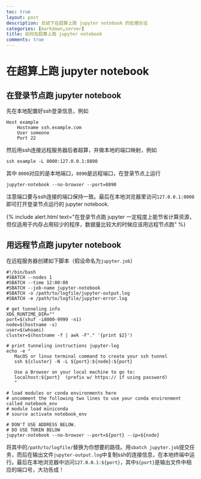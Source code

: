 ```yaml
---
toc: true
layout: post
description: 总结下在超算上跑 jupyter notebook 的处理办法
categories: [markdown,server]
title: 如何在超算上跑 jupyter notebook
comments: true
---
```


# 在超算上跑 jupyter notebook

## 在登录节点跑 jupyter notebook
先在本地配置好ssh登录信息，例如
```shell
Host example
    Hostname ssh.example.com
    User someone
    Port 22
```
然后用ssh连接远程服务器后者超算，并做本地的端口映射，例如
```shell
ssh example -L 8000:127.0.0.1:8890
```
其中 `8000`对应的是本地端口，`8890`是远程端口，在登录节点上运行
```shell
jupyter-notebook --no-browser --port=8890
```
注意端口要与ssh连接的端口保持一致。最后在本地浏览器里访问`127.0.0.1:8000`即可打开登录节点运行的 jupyter notebook.

{% include alert.html text="在登录节点跑 jupyter 一定程度上能节省计算资源，但仅适用于内存占用较少的程序，数据量比较大的时候应该用远程节点跑" %}

## 用远程节点跑 jupyter notebook
在远程服务器创建如下脚本（假设命名为`jupyter.job`）
```shell
#!/bin/bash
#SBATCH --nodes 1
#SBATCH --time 12:00:00
#SBATCH --job-name jupyter-notebook
#SBATCH -o /path/to/logfile/jupyter-output.log
#SBATCH -e /path/to/logfile/jupyter-error.log

# get tunneling info
XDG_RUNTIME_DIR=""
port=$(shuf -i8000-9999 -n1)
node=$(hostname -s)
user=$(whoami)
cluster=$(hostname -f | awk -F"." '{print $2}')

# print tunneling instructions jupyter-log
echo -e "
   MacOS or linux terminal command to create your ssh tunnel
   ssh ${cluster} -N -L ${port}:${node}:${port} 

   Use a Browser on your local machine to go to:
   localhost:${port}  (prefix w/ https:// if using password)
   "

# load modules or conda environments here
# uncomment the following two lines to use your conda environment called notebook_env
# module load miniconda
# source activate notebook_env

# DON'T USE ADDRESS BELOW.
# DO USE TOKEN BELOW
jupyter-notebook --no-browser --port=${port} --ip=${node}
```
将其中的`/path/to/logfile/`替换为你想要的路径。用`sbatch jupyter.job`提交任务，而后在输出文件`jupyter-output.log`中复制ssh的连接信息，在本地终端中运行。最后在本地浏览器中访问`127.0.0.1:${port}`，其中`${port}`是输出文件中相应的端口号，大功告成！